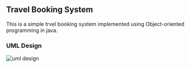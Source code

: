 ## Travel Booking System
This is a simple trvel booking system implemented using Object-oriented programming in java. 
### UML Design
![uml design](https://github.com/atash-mandal/nymble-labs-task/assets/102474701/018e6bd6-4e90-4b12-bc28-49d0288ddf1f)
